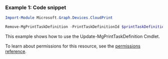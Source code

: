 ### Example 1: Code snippet

```powershellImport-Module Microsoft.Graph.Devices.CloudPrint

Remove-MgPrintTaskDefinition -PrintTaskDefinitionId $printTaskDefinitionId
```
This example shows how to use the Update-MgPrintTaskDefinition Cmdlet.
To learn about permissions for this resource, see the [permissions reference](/graph/permissions-reference).

